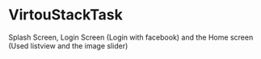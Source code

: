 # VirtouStackTask
Splash Screen, Login Screen (Login with facebook) and the Home screen (Used listview and the image slider)
